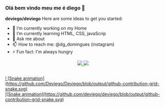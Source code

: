 ### Olá bem vindo meu me é diego 👋


**deviego/deviego** 
Here are some ideas to get you started:

- 🔭 I’m currently working on my Home 
- 🌱 I’m currently learning HTML, CSS, javaScrip
- 💬 Ask me about 
- 📫 How to reach me: @dg_domingues (instagram)
- ⚡ Fun fact: I'm always hungry


<div align = "center">
  <a href="https://https://github.com/deviego">
  <img height = "180em" src = "https://github-readme-stats.vercel.app/api?username=deviego&show_icons=true&theme=dracula&include_all_commits=true&count_private=true" />
  <img height = "180em" src = "https://github-readme-stats.vercel.app/api/top-langs/?username=deviego&layout=compact&langs_count=7&theme=dracula" />
</div>
    
 ##
	
<div>
	 ! [Snake animation] (https://github.com/Deviego/Deviego/blob/output/github-contribution-grid-snake.svg)
</div>
![Snake animation](https://github.com/deviego/deviego/blob/output/github-contribution-grid-snake.svg)
